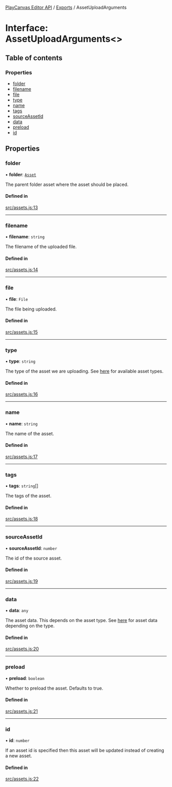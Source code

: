 [PlayCanvas Editor API](../README.md) / [Exports](../modules.md) / AssetUploadArguments

# Interface: AssetUploadArguments<\>

## Table of contents

### Properties

- [folder](AssetUploadArguments.md#folder)
- [filename](AssetUploadArguments.md#filename)
- [file](AssetUploadArguments.md#file)
- [type](AssetUploadArguments.md#type)
- [name](AssetUploadArguments.md#name)
- [tags](AssetUploadArguments.md#tags)
- [sourceAssetId](AssetUploadArguments.md#sourceassetid)
- [data](AssetUploadArguments.md#data)
- [preload](AssetUploadArguments.md#preload)
- [id](AssetUploadArguments.md#id)

## Properties

### folder

• **folder**: [`Asset`](../classes/Asset.md)

The parent folder asset where the asset should be placed.

#### Defined in

[src/assets.js:13](https://github.com/playcanvas/editor-api/blob/43e144d/src/assets.js#L13)

___

### filename

• **filename**: `string`

The filename of the uploaded file.

#### Defined in

[src/assets.js:14](https://github.com/playcanvas/editor-api/blob/43e144d/src/assets.js#L14)

___

### file

• **file**: `File`

The file being uploaded.

#### Defined in

[src/assets.js:15](https://github.com/playcanvas/editor-api/blob/43e144d/src/assets.js#L15)

___

### type

• **type**: `string`

The type of the asset we are uploading. See [here](AssetProperties.md) for available asset types.

#### Defined in

[src/assets.js:16](https://github.com/playcanvas/editor-api/blob/43e144d/src/assets.js#L16)

___

### name

• **name**: `string`

The name of the asset.

#### Defined in

[src/assets.js:17](https://github.com/playcanvas/editor-api/blob/43e144d/src/assets.js#L17)

___

### tags

• **tags**: `string`[]

The tags of the asset.

#### Defined in

[src/assets.js:18](https://github.com/playcanvas/editor-api/blob/43e144d/src/assets.js#L18)

___

### sourceAssetId

• **sourceAssetId**: `number`

The id of the source asset.

#### Defined in

[src/assets.js:19](https://github.com/playcanvas/editor-api/blob/43e144d/src/assets.js#L19)

___

### data

• **data**: `any`

The asset data. This depends on the asset type. See [here](AssetProperties.md) for asset data depending on the type.

#### Defined in

[src/assets.js:20](https://github.com/playcanvas/editor-api/blob/43e144d/src/assets.js#L20)

___

### preload

• **preload**: `boolean`

Whether to preload the asset. Defaults to true.

#### Defined in

[src/assets.js:21](https://github.com/playcanvas/editor-api/blob/43e144d/src/assets.js#L21)

___

### id

• **id**: `number`

If an asset id is specified then this asset will be updated instead of creating a new asset.

#### Defined in

[src/assets.js:22](https://github.com/playcanvas/editor-api/blob/43e144d/src/assets.js#L22)
